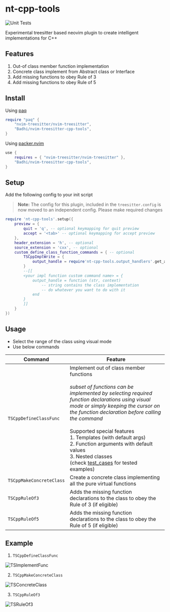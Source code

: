 # nt-cpp-tools
![Unit Tests](https://github.com/badhi/nvim-treesitter-cpp-tools/actions/workflows/unit_tests.yml/badge.svg)

Experimental treesitter based neovim plugin to create intelligent implementations for C++

## Features

1. Out-of class member function implementation
2. Concrete class implement from Abstract class or Interface
3. Add missing functions to obey Rule of 3
4. Add missing functions to obey Rule of 5

## Install

Using [paq](https://github.com/savq/paq-nvim)

```lua
require "paq" {
    "nvim-treesitter/nvim-treesitter",
    "Badhi/nvim-treesitter-cpp-tools",
}
```

Using [packer.nvim](https://github.com/wbthomason/packer.nvim)

```lua
use {
    requires = { "nvim-treesitter/nvim-treesitter" },
    "Badhi/nvim-treesitter-cpp-tools",
}
```

## Setup

Add the following config to your init script

> **Note:** The config for this plugin, included in the `treesitter.config` is now moved to an independent config. Please make required changes

```lua
require 'nt-cpp-tools'.setup({
    preview = {
        quit = 'q', -- optional keymapping for quit preview
        accept = '<tab>' -- optional keymapping for accept preview
    },
    header_extension = 'h', -- optional
    source_extension = 'cxx', -- optional
    custom_define_class_function_commands = { -- optional
        TSCppImplWrite = {
            output_handle = require'nt-cpp-tools.output_handlers'.get_add_to_cpp()
        }
        --[[
        <your impl function custom command name> = {
            output_handle = function (str, context) 
                -- string contains the class implementation
                -- do whatever you want to do with it
            end
        }
        ]]
    }
})
```

## Usage

* Select the range of the class using visual mode
* Use below commands

| Command      | Feature |
| ----------- | ----------- |
| `TSCppDefineClassFunc`      | Implement out of class member functions<br><br> *subset of functions can be implemented by selecting required function declarations using visual mode or simply keeping the cursor on the function declaration before calling the command*<br><br>Supported special features<br>1. Templates (with default args)<br>2. Function arguments with default values<br>3. Nested classes<br>(check [test_cases](https://github.com/Badhi/nvim-treesitter-cpp-tools/blob/master/test/implement_functions.txt) for tested  examples)|
| `TSCppMakeConcreteClass`   | Create a concrete class implementing all the pure virtual functions        |
| `TSCppRuleOf3`   | Adds the missing function declarations to the class to obey the Rule of 3 (if eligible)        |
| `TSCppRuleOf5`   | Adds the missing function declarations to the class to obey the Rule of 5 (if eligible)        |


## Example

1. `TSCppDefineClassFunc`

![TSImplementFunc](https://user-images.githubusercontent.com/10277051/152277748-d7c0204a-b54e-4ae1-90ac-b1e4cbd51ba5.gif)

2. `TSCppMakeConcreteClass`

![TSConcreteClass](https://user-images.githubusercontent.com/10277051/152278222-d20e34f0-542d-451e-ae16-646f68e9f72f.gif)

3. `TSCppRuleOf3`

![TSRuleOf3](https://user-images.githubusercontent.com/10277051/152277800-a2573916-5e8a-4f3a-804f-88f6f6994281.gif)

